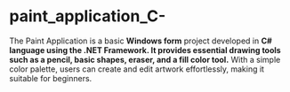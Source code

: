 # paint_application_C-
The Paint Application is a basic **Windows form** project developed in **C# language using the .NET Framework. It provides essential drawing tools such as a pencil, basic shapes, eraser, and a fill color tool.** With a simple color palette, users can create and edit artwork effortlessly, making it suitable for beginners.
